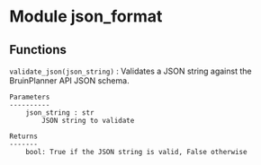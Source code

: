 Module json_format
==================

Functions
---------

    
`validate_json(json_string)`
:   Validates a JSON string against the BruinPlanner API JSON schema.
    
    Parameters
    ----------
        json_string : str
            JSON string to validate
    
    Returns
    -------
        bool: True if the JSON string is valid, False otherwise